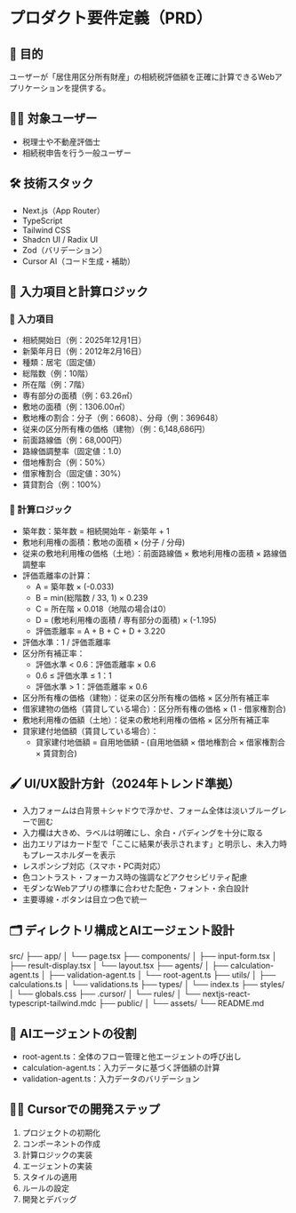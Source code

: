 # プロダクト要件定義（PRD）

## 🎯 目的
ユーザーが「居住用区分所有財産」の相続税評価額を正確に計算できるWebアプリケーションを提供する。

## 🧑‍💻 対象ユーザー
- 税理士や不動産評価士
- 相続税申告を行う一般ユーザー

## 🛠️ 技術スタック
- Next.js（App Router）
- TypeScript
- Tailwind CSS
- Shadcn UI / Radix UI
- Zod（バリデーション）
- Cursor AI（コード生成・補助）

## 🧮 入力項目と計算ロジック
### 📝 入力項目
- 相続開始日（例：2025年12月1日）
- 新築年月日（例：2012年2月16日）
- 種類：居宅（固定値）
- 総階数（例：10階）
- 所在階（例：7階）
- 専有部分の面積（例：63.26㎡）
- 敷地の面積（例：1306.00㎡）
- 敷地権の割合：分子（例：6608）、分母（例：369648）
- 従来の区分所有権の価格（建物）（例：6,148,686円）
- 前面路線価（例：68,000円）
- 路線価調整率（固定値：1.0）
- 借地権割合（例：50%）
- 借家権割合（固定値：30%）
- 賃貸割合（例：100%）

### 🧠 計算ロジック
- 築年数：築年数 = 相続開始年 - 新築年 + 1
- 敷地利用権の面積：敷地の面積 × (分子 / 分母)
- 従来の敷地利用権の価格（土地）：前面路線価 × 敷地利用権の面積 × 路線価調整率
- 評価乖離率の計算：
  - A = 築年数 × (-0.033)
  - B = min(総階数 / 33, 1) × 0.239
  - C = 所在階 × 0.018（地階の場合は0）
  - D = (敷地利用権の面積 / 専有部分の面積) × (-1.195)
  - 評価乖離率 = A + B + C + D + 3.220
- 評価水準：1 / 評価乖離率
- 区分所有補正率：
  - 評価水準 < 0.6：評価乖離率 × 0.6
  - 0.6 ≤ 評価水準 ≤ 1：1
  - 評価水準 > 1：評価乖離率 × 0.6
- 区分所有権の価格（建物）：従来の区分所有権の価格 × 区分所有補正率
- 借家建物の価格（賃貸している場合）：区分所有権の価格 × (1 - 借家権割合)
- 敷地利用権の価額（土地）：従来の敷地利用権の価格 × 区分所有補正率
- 貸家建付地価額（賃貸している場合）：
  - 貸家建付地価額 = 自用地価額 - (自用地価額 × 借地権割合 × 借家権割合 × 賃貸割合)

## 🖌️ UI/UX設計方針（2024年トレンド準拠）
- 入力フォームは白背景＋シャドウで浮かせ、フォーム全体は淡いブルーグレーで囲む
- 入力欄は大きめ、ラベルは明確にし、余白・パディングを十分に取る
- 出力エリアはカード型で「ここに結果が表示されます」と明示し、未入力時もプレースホルダーを表示
- レスポンシブ対応（スマホ・PC両対応）
- 色コントラスト・フォーカス時の強調などアクセシビリティ配慮
- モダンなWebアプリの標準に合わせた配色・フォント・余白設計
- 主要導線・ボタンは目立つ色で統一

## 🗂️ ディレクトリ構成とAIエージェント設計

src/
├── app/
│   └── page.tsx
├── components/
│   ├── input-form.tsx
│   ├── result-display.tsx
│   └── layout.tsx
├── agents/
│   ├── calculation-agent.ts
│   ├── validation-agent.ts
│   └── root-agent.ts
├── utils/
│   ├── calculations.ts
│   └── validations.ts
├── types/
│   └── index.ts
├── styles/
│   └── globals.css
├── .cursor/
│   └── rules/
│       └── nextjs-react-typescript-tailwind.mdc
├── public/
│   └── assets/
└── README.md

## 🤖 AIエージェントの役割
- root-agent.ts：全体のフロー管理と他エージェントの呼び出し
- calculation-agent.ts：入力データに基づく評価額の計算
- validation-agent.ts：入力データのバリデーション

## 🧑‍💻 Cursorでの開発ステップ
1. プロジェクトの初期化
2. コンポーネントの作成
3. 計算ロジックの実装
4. エージェントの実装
5. スタイルの適用
6. ルールの設定
7. 開発とデバッグ 
